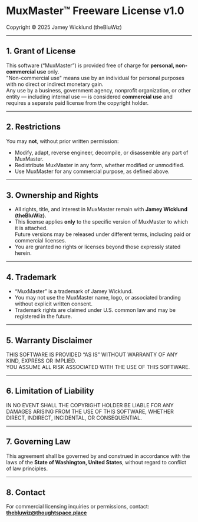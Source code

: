 # MuxMaster™ Freeware License v1.0
Copyright © 2025 Jamey Wicklund (theBluWiz)

---

## 1. Grant of License
This software (“MuxMaster”) is provided free of charge for **personal, non-commercial use** only.  
"Non-commercial use" means use by an individual for personal purposes with no direct or indirect monetary gain.  
Any use by a business, government agency, nonprofit organization, or other entity — including internal use — is considered **commercial use** and requires a separate paid license from the copyright holder.

---

## 2. Restrictions
You may **not**, without prior written permission:
- Modify, adapt, reverse engineer, decompile, or disassemble any part of MuxMaster.
- Redistribute MuxMaster in any form, whether modified or unmodified.
- Use MuxMaster for any commercial purpose, as defined above.

---

## 3. Ownership and Rights
- All rights, title, and interest in MuxMaster remain with **Jamey Wicklund (theBluWiz)**.
- This license applies **only** to the specific version of MuxMaster to which it is attached.  
  Future versions may be released under different terms, including paid or commercial licenses.
- You are granted no rights or licenses beyond those expressly stated herein.

---

## 4. Trademark
- “MuxMaster” is a trademark of Jamey Wicklund.  
- You may not use the MuxMaster name, logo, or associated branding without explicit written consent.
- Trademark rights are claimed under U.S. common law and may be registered in the future.

---

## 5. Warranty Disclaimer
THIS SOFTWARE IS PROVIDED “AS IS” WITHOUT WARRANTY OF ANY KIND, EXPRESS OR IMPLIED.  
YOU ASSUME ALL RISK ASSOCIATED WITH THE USE OF THIS SOFTWARE.

---

## 6. Limitation of Liability
IN NO EVENT SHALL THE COPYRIGHT HOLDER BE LIABLE FOR ANY DAMAGES ARISING FROM THE USE OF THIS SOFTWARE, WHETHER DIRECT, INDIRECT, INCIDENTAL, OR CONSEQUENTIAL.

---

## 7. Governing Law
This agreement shall be governed by and construed in accordance with the laws of the **State of Washington, United States**, without regard to conflict of law principles.

---

## 8. Contact
For commercial licensing inquiries or permissions, contact: [**thebluwiz@thoughtspace.place**](mailto:thebluwiz@thoughtspace.place)
